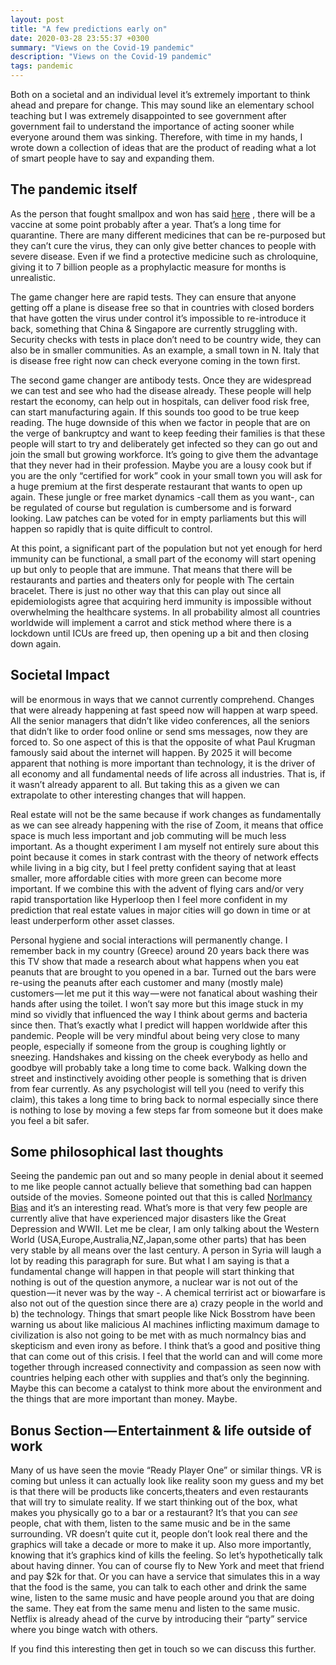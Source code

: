 ```yaml
---
layout: post
title: "A few predictions early on"
date: 2020-03-28 23:55:37 +0300
summary: "Views on the Covid-19 pandemic"
description: "Views on the Covid-19 pandemic"
tags: pandemic
---
```


Both on a societal and an individual level it’s extremely important to think ahead and prepare for change. This may sound like an elementary school teaching but I was extremely disappointed to see government after government fail to understand the importance of acting sooner while everyone around them was sinking. Therefore, with time in my hands, I wrote down a collection of ideas that are the product of reading what a lot of smart people have to say and expanding them.

## The pandemic itself

As the person that fought smallpox and won has said [here](https://www.scientificamerican.com/article/larry-brilliant-helped-to-eradicate-smallpox-and-he-has-advice-for-covid-19/) , there will be a vaccine at some point probably after a year. That’s a long time for quarantine. There are many different medicines that can be re-purposed but they can’t cure the virus, they can only give better chances to people with severe disease. Even if we find a protective medicine such as chroloquine, giving it to 7 billion people as a prophylactic measure for months is unrealistic.

The game changer here are rapid tests. They can ensure that anyone getting off a plane is disease free so that in countries with closed borders that have gotten the virus under control it’s impossible to re-introduce it back, something that China & Singapore are currently struggling with. Security checks with tests in place don’t need to be country wide, they can also be in smaller communities. As an example, a small town in N. Italy that is disease free right now can check everyone coming in the town first.

The second game changer are antibody tests. Once they are widespread we can test and see who had the disease already. These people will help restart the economy, can help out in hospitals, can deliver food risk free, can start manufacturing again. If this sounds too good to be true keep reading. The huge downside of this when we factor in people that are on the verge of bankruptcy and want to keep feeding their families is that these people will start to try and deliberately get infected so they can go out and join the small but growing workforce. It’s going to give them the advantage that they never had in their profession. Maybe you are a lousy cook but if you are the only “certified for work” cook in your small town you will ask for a huge premium at the first desperate restaurant that wants to open up again. These jungle or free market dynamics -call them as you want-, can be regulated of course but regulation is cumbersome and is forward looking. Law patches can be voted for in empty parliaments but this will happen so rapidly that is quite difficult to control.

At this point, a significant part of the population but not yet enough for herd immunity can be functional, a small part of the economy will start opening up but only to people that are immune. That means that there will be restaurants and parties and theaters only for people with The certain bracelet. There is just no other way that this can play out since all epidemiologists agree that acquiring herd immunity is impossible without overwhelming the healthcare systems. In all probability almost all countries worldwide will implement a carrot and stick method where there is a lockdown until ICUs are freed up, then opening up a bit and then closing down again.

## Societal Impact

will be enormous in ways that we cannot currently comprehend. Changes that were already happening at fast speed now will happen at warp speed. All the senior managers that didn’t like video conferences, all the seniors that didn’t like to order food online or send sms messages, now they are forced to. So one aspect of this is that the opposite of what Paul Krugman famously said about the internet will happen. By 2025 it will become apparent that nothing is more important than technology, it is the driver of all economy and all fundamental needs of life across all industries. That is, if it wasn’t already apparent to all. But taking this as a given we can extrapolate to other interesting changes that will happen.

Real estate will not be the same because if work changes as fundamentally as we can see already happening with the rise of Zoom, it means that office space is much less important and job commuting will be much less important. As a thought experiment I am myself not entirely sure about this point because it comes in stark contrast with the theory of network effects while living in a big city, but I feel pretty confident saying that at least smaller, more affordable cities with more green can become more important. If we combine this with the advent of flying cars and/or very rapid transportation like Hyperloop then I feel more confident in my prediction that real estate values in major cities will go down in time or at least underperform other asset classes.

Personal hygiene and social interactions will permanently change. I remember back in my country (Greece) around 20 years back there was this TV show that made a research about what happens when you eat peanuts that are brought to you opened in a bar. Turned out the bars were re-using the peanuts after each customer and many (mostly male) customers — let me put it this way — were not fanatical about washing their hands after using the toilet. I won’t say more but this image stuck in my mind so vividly that influenced the way I think about germs and bacteria since then. That’s exactly what I predict will happen worldwide after this pandemic. People will be very mindful about being very close to many people, especially if someone from the group is coughing lightly or sneezing. Handshakes and kissing on the cheek everybody as hello and goodbye will probably take a long time to come back. Walking down the street and instinctively avoiding other people is something that is driven from fear currently. As any psychologist will tell you (need to verify this claim), this takes a long time to bring back to normal especially since there is nothing to lose by moving a few steps far from someone but it does make you feel a bit safer.

## Some philosophical last thoughts

Seeing the pandemic pan out and so many people in denial about it seemed to me like people cannot actually believe that something bad can happen outside of the movies. Someone pointed out that this is called [Norlmancy Bias](https://en.wikipedia.org/wiki/Normalcy_bias) and it’s an interesting read. What’s more is that very few people are currently alive that have experienced major disasters like the Great Depression and WWII. Let me be clear, I am only talking about the Western World (USA,Europe,Australia,NZ,Japan,some other parts) that has been very stable by all means over the last century. A person in Syria will laugh a lot by reading this paragraph for sure. But what I am saying is that a fundamental change will happen in that people will start thinking that nothing is out of the question anymore, a nuclear war is not out of the question — it never was by the way -. A chemical terririst act or biowarfare is also not out of the question since there are a) crazy people in the world and b) the technology. Things that smart people like Nick Bosstrom have been warning us about like malicious AI machines inflicting maximum damage to civilization is also not going to be met with as much normalncy bias and skepticism and even irony as before. I think that’s a good and positive thing that can come out of this crisis. I feel that the world can and will come more together through increased connectivity and compassion as seen now with countries helping each other with supplies and that’s only the beginning. Maybe this can become a catalyst to think more about the environment and the things that are more important than money. Maybe.

## Bonus Section — Entertainment & life outside of work

Many of us have seen the movie “Ready Player One” or similar things. VR is coming but unless it can actually look like reality soon my guess and my bet is that there will be products like concerts,theaters and even restaurants that will try to simulate reality. If we start thinking out of the box, what makes you physically go to a bar or a restaurant? It’s that you can _see_ people, chat with them, listen to the same music and be in the same surrounding. VR doesn’t quite cut it, people don’t look real there and the graphics will take a decade or more to make it up. Also more importantly, knowing that it’s graphics kind of kills the feeling. So let’s hypothetically talk about having dinner. You can of course fly to New York and meet that friend and pay \$2k for that. Or you can have a service that simulates this in a way that the food is the same, you can talk to each other and drink the same wine, listen to the same music and have people around you that are doing the same. They eat from the same menu and listen to the same music. Netflix is already ahead of the curve by introducing their “party” service where you binge watch with others.

If you find this interesting then get in touch so we can discuss this further.
